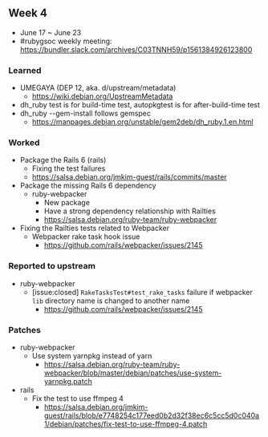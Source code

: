 ## Week 4
  * June 17 ~ June 23
  * #rubygsoc weekly meeting: https://bundler.slack.com/archives/C03TNNH59/p1561384926123800

### Learned
  * UMEGAYA (DEP 12, aka. d/upstream/metadata)
      + https://wiki.debian.org/UpstreamMetadata
  * dh_ruby test is for build-time test, autopkgtest is for after-build-time test
  * dh_ruby --gem-install follows gemspec
      + https://manpages.debian.org/unstable/gem2deb/dh_ruby.1.en.html

### Worked
  * Package the Rails 6 (rails)
      + Fixing the test failures
      + https://salsa.debian.org/jmkim-guest/rails/commits/master
  * Package the missing Rails 6 dependency
      + ruby-webpacker
          - New package
          - Have a strong dependency relationship with Railties
          - https://salsa.debian.org/ruby-team/ruby-webpacker
  * Fixing the Railties tests related to Webpacker
      + Webpacker rake task hook issue
          - https://github.com/rails/webpacker/issues/2145

### Reported to upstream
  * ruby-webpacker
      + [issue:closed] `RakeTasksTest#test_rake_tasks` failure if webpacker `lib` directory name is changed to another name
          - https://github.com/rails/webpacker/issues/2145

### Patches
  * ruby-webpacker
      + Use system yarnpkg instead of yarn
          - https://salsa.debian.org/ruby-team/ruby-webpacker/blob/master/debian/patches/use-system-yarnpkg.patch
  * rails
      + Fix the test to use ffmpeg 4
          - https://salsa.debian.org/jmkim-guest/rails/blob/e7748254c177eed0b2d32f38ec6c5cc5d0c040a1/debian/patches/fix-test-to-use-ffmpeg-4.patch
